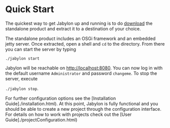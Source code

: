 
# Quick Start

The quickest way to get Jabylon up and running is to do [download](./download.html)  the standalone product and extract it to a destination of your choice.

The standalone product includes an OSGi framework and an embedded jetty server.
Once extracted, open a shell and `cd` to the directory. From there you can start the server by typing

`./jabylon start`

Jabylon will be reachable on [http://localhost:8080](http://localhost:8080).
You can now log in with the default username `Administrator` and password `changeme`.
To stop the server, execute 

`./jabylon stop`.

For further configuration options see the [Installation Guide]./installation.html).
At this point, Jabylon is fully functional and you should be able to create a new project through the configuration interface.
For details on how to work with projects check out the  [User Guide]./projectConfiguration.html)
 

